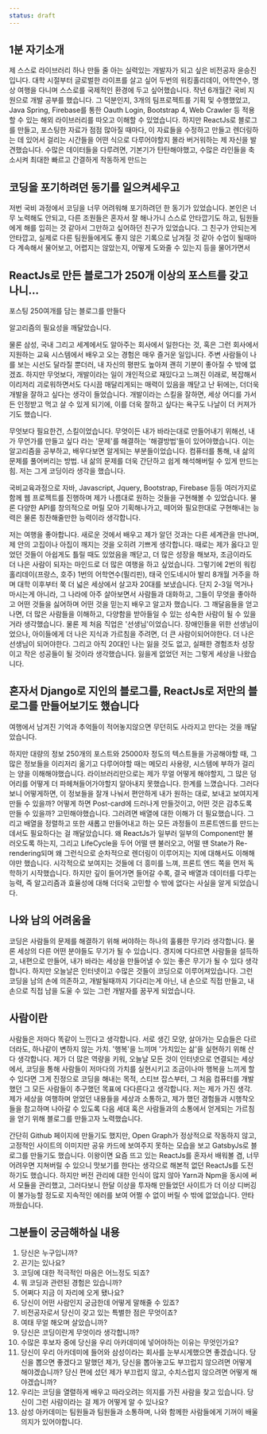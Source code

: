 ```yaml
---
status: draft 
---
```



## 1분 자기소개 

제 스스로 라이브러리 하나 만들 줄 아는 실력있는 개발자가 되고 싶은 비전공자 윤승진 입니다.
대학 시절부터 글로벌한 라이프를 살고 싶어 두번의 워킹홀리데이, 
어학연수, 명상 여행을 다니며 스스로를 국제적인 환경에 두고 싶어했습니다.
작년 6개월간 국비 지원으로 개발 공부를 했습니다.
그 덕분인지, 3개의 팀프로젝트를 기획 및 수행했었고, Java Spring, Firebase를 통한 Oauth Login, Bootstrap 4, 
Web Crawler 등 적용할 수 있는 해외 라이브러리를 따오고 이해할 수 있었습니다.
하지만 ReactJs로 블로그를 만들고, 포스팅한 자료가 점점 많아질 때마다, 이 자료들을 수정하고 만들고 렌더링하는 데 있어서
걸리는 시간들을 어떤 식으로 다루어야할지 몰라 버거워하는 제 자신을 발견했습니다.
수많은 데이터들을 다루려면, 기본기가 탄탄해야했고, 수많은 라인들을 축소시켜 최대한 빠르고 간결하게 작동하게 만드는 

## 코딩을 포기하려던 동기를 일으켜세우고

저번 국비 과정에서
코딩을 너무 어려워해 포기하려던 한 동기가 있었습니다.
본인은 너무 노력해도 안되고, 다른 조원들은 혼자서 잘 해나가니 
스스로 안타깝기도 하고, 팀원들에게 해를 입히는 것 같아서 그만하고 싶어하던 친구가 있었습니다.
그 친구가 안되는게 안타깝고, 실제로 다른 팀원들에게도 좋지 않은 기록으로 남겨질 것 같아
수업이 될때마다 계속해서 물어보고, 어렵지는 않았는지, 어떻게 도와줄 수 있는지 등을 물어가면서


## ReactJs로 만든 블로그가 250개 이상의 포스트를 갖고 나니...

포스팅 250여개를
담는 블로그를 만들다

알고리즘의 필요성을 깨달았습니다.

물론 삼성, 국내 그리고 세계에서도 알아주는 
회사에서 일한다는 것, 혹은 그런 회사에서 지원하는 교육 시스템에서
배우고 오는 경험은 매우 즐거운 일입니다.
주변 사람들이 나를 보는 시선도 달라질 뿐더러, 내 자신의 평판도 높아져
괜히 기분이 좋아질 수 밖에 없겠죠.
하지만 무엇보다, 개발이라는 일이 개인적으로 재밌다고 느껴진 이래로, 복잡해서 이리저리 괴로워하면서도
다시끔 매달리게되는 매력이 있음을 깨닫고 난 뒤에는, 더더욱 개발을 잘하고 싶다는 생각이 들었습니다.
개발이라는 스킬을 잘하면, 세상 어디를 가서든 인정받고 먹고 살 수 있게 되기에, 이를 더욱 잘하고 싶다는 욕구도
나날이 더 커져가기도 했습니다.

무엇보다 필요한건, 스킬이었습니다.
무엇이든 내가 바라는대로 만들어내기 위해선,
내가 무언가를 만들고 싶다 라는 '문제'를 해결하는 '해결방법'들이 있어야했습니다.
이는 알고리즘을 공부하고, 배우다보면 알게되는 부분들이었습니다.
컴퓨터를 통해, 내 삶의 문제를 풀어버리는 방법.
내 삶의 문제를 더욱 간단하고 쉽게 해석해버릴 수 있게 만드는 힘.
저는 그게 코딩이라 생각을 했습니다.

국비교육과정으로 자바, Javascript, Jquery, Bootstrap, Firebase 등등
여러가지로 함께 웹 프로젝트를 진행하며 제가 나름대로 원하는 것들을 구현해볼 수 있었습니다.
물론 다양한 API를 창의적으로 머릴 모아 기획해나가고, 떼어와 필요한대로 구현해내는 능력은
물론 칭찬해줄만한 능력이라 생각합니다.

저는 여행을 좋아합니다.
새로운 것에서 배우고 제가 알던 것과는 다른 세계관을 만나며, 제 안의 고집이나 아집이 깨지는 것을 오히려 기쁘게 생각합니다.
때로는 제가 옳다고 믿었던 것들이 아쉽게도 틀릴 때도 있었음을 깨닫고, 더 많은 성장을 해보자, 조금이라도 더 나은 사람이 되자는 마인드로
더 많은 여행을 하고 싶었습니다.
그렇기에 2번의 워킹홀리데이(프랑스, 호주) 1번의 어학연수(필리핀), 태국 인도네시아 발리 8개월 거주을 하며 
대학 이후부터 쭉 더 넓은 세상에서 살고자 20대를 보냈습니다.
단지 2-3일 먹거나 마시는게 아니라, 그 나라에 아주 살아보면서 사람들과 대화하고, 그들이 무엇을 좋아하고 어떤 것들을 싫어하며 어떤 것을 믿는지 배우고 알고자 했습니다.
그 깨달음들을 얻고 나면, 더 많은 사람들을 이해하고, 다양함을 받아들일 수 있는 성숙한 사람이 될 수 있을거라 생각했습니다.
물론 제 처음 직업은 '선생님'이었습니다. 장애인들을 위한 선생님이었으나, 아이들에게 더 나은 지식과 가르침을 주려면, 더 큰 사람이되어야한다. 더 나은 선생님이 되어야한다. 그리고 아직 20대인 나는
잃을 것도 없고, 실패한 경험조차 성장이고 작은 성공들이 될 것이라 생각했습니다. 잃을게 없었던 저는 그렇게 세상을 나왔습니다.


## 혼자서 Django로 지인의 블로그를, ReactJs로 저만의 블로그를 만들어보기도 했습니다

여행에서 남겨진 기억과 추억들이 적어놓지않으면 무던히도 사라지고 만다는 것을 깨달았습니다.

하지만 대량의 정보 250개의 포스트와 25000자 정도의 텍스트들을 가공해야할 때, 그 많은 정보들을 이리저리 옮기고 다루어야할 때는
메모리 사용량, 시스템에 부하가 걸리는 양을 이해해야했습니다.
라이브러리만으로는 제가 무얼 어떻게 해야할지, 그 많은 덩어리를 어떻게 더 파헤쳐들어가야할지
알아내지 못했습니다.
한계를 느꼈습니다. 그러다보니 어떻게하면, 이 정보들을 잘개 나눠서
편안하게 내가 원하는 대로, 보내고 보여지게 만들 수 있을까?
어떻게 하면 Post-card에 드러나게 만들것이고, 어떤 것은 감추도록 만들 수 있을까?
고민해야했습니다.
그러려면 배열에 대한 이해가 더 필요했습니다.
그리고 배열을 정렬하고 또한 새롭고 만들어내고 하는 모든 과정들이 프론트엔드를 만드는 데서도 필요하다는 걸 깨달았습니다.
왜 ReactJs가 일부러 일부의 Component만 불러오도록 하는지, 그리고 LifeCycle을 두어 어떨 땐 불러오고, 어떨 땐 State가 Re-rendering되며
왜 그런식으로 순차적으로 렌더링이 이루어지는 지에 대해서도 이해해야만 했습니다.
시각적으로 보여지는 것들에 더 흥미를 느껴, 프론트 엔드 쪽을 먼저 독학하기 시작했습니다.
하지만 깊이 들어가면 들어갈 수록, 결국 배열과 데이터를 다루는 능력, 즉 알고리즘과 효율성에 대해 더더욱 고민할 수 밖에 없다는 사실을 알게 되었습니다.

## 나와 남의 어려움을 
코딩은 사람들의 문제를 해결하기 위해 써야하는 하나의 훌륭한 무기라 생각합니다.
물론 세상의 다른 어떤 분야들도 무기가 될 수 있습니다.
경지에 다다르면 사람들을 설득하고, 내편으로 만들어, 내가 바라는 세상을 만들어낼 수 있는 좋은 무기가 될 수 있다 생각합니다.
하지만 오늘날은 인터넷이고 수많은 것들이 코딩으로 이루어져있습니다.
그런 코딩을 남의 손에 의존하고, 개발될때까지 기다리는게 아닌, 내 손으로 직접 만들고, 내 손으로 직접 남을 도울 수 있는 그런 개발자를 꿈꾸게 되었습니다.

## 사람이란
사람들은 저마다 똑같이 느낀다고 생각합니다.
서로 생긴 모양, 살아가는 모습들은 다르더라도, 하나같이 변하지 않는 가치. '행복'을 느끼며 '가치있는 삶'을 실현하기 위해 산다 생각합니다.
제가 더 많은 역량을 키워, 오늘날 모든 것이 인터넷으로 연결되는 세상에서, 코딩을 통해 사람들이 저마다의 가치를 실현시키고 조금이나마 행복을 느끼게 할 수 있다면
그게 진정으로 코딩을 해내는 목적, 스티브 잡스부터, 그 처음 컴퓨터를 개발했던 그 모든 사람들이 추구했던 목표에 다다른다고 생각합니다.
저는 제가 가진 생각. 제가 세상을 여행하며 얻었던 내용들을 세상과 소통하고, 제가 했던 경험들과 시행착오들을 참고하며 나아갈 수 있도록 다음 세대 혹은
사람들과의 소통에서 얻게되는 가르침을 얻기 위해 블로그를 만들고자 노력했습니다.


간단히 Github 페이지에 만들기도 했지만, Open Graph가 정상적으로 작동하지 않고, 고정적인 사이트의 이미지만 공유 카드에 보여주지 못하는 모습을 보고
GatsbyJs로 블로그를 만들기도 했습니다. 이왕이면 요즘 뜨고 있는 ReactJs를 혼자서 배워볼 겸, 너무 어려우면 지쳐버릴 수 있으니 맛보기를 한다는 생각으로 해본적 없던 ReactJs를 도전하기도 했습니다.
하지만 버전 관리에 대한 인식이 많지 않아 Yarn과 Npm을 동시에 써서 모듈을 관리했고, 그러다보니 한달 이상을 투자해 만들었던
사이트가 더 이상 디버깅이 불가능할 정도로 지속적인 에러를 보여 어쩔 수 없이 버릴 수 밖에 없었습니다.
안타까웠습니다.


## 그분들이 궁금해하실 내용

1. 당신은 누구입니까?
2. 끈기는 있나요?
3. 코딩에 대한 적극적인 마음은 어느정도 되죠?
4. 뭐 코딩과 관련된 경험은 있습니까?
5. 어쩌다 지금 이 자리에 오게 됐나요?
6. 당신이 어떤 사람인지 궁금한데 어떻게 말해줄 수 있죠?
7. 비전공자로서 당신이 갖고 있는 특별한 점은 무엇이죠?
8. 여태 무얼 해오며 살았습니까?
9.  당신은 코딩이란게 무엇이라 생각합니까?
10. 수많은 후보자 중에 당신을 우리 아카데미에 넣어야하는 이유는 무엇인가요?
11. 당신이 우리 아카데미에 들어와 삼성이라는 회사를 눈부시게했으면 좋겠습니다. 당신을 뽑으면 좋겠다고 말했던 제가, 당신을 뽑아놓고도 부끄럽지 않으려면 어떻게 해야겠습니까? 당신 편에 섰던 제가 부끄럽지 않고, 수치스럽지 않으려면 어떻게 해야겠습니까?
12. 우리는 코딩을 열렬하게 배우고 따라오려는 의지를 가진 사람을 찾고 있습니다. 당신이 그런 사람이라는 걸 제가 어떻게 알 수 있나요?
13. 삼성 아카데미는 팀원들과 팀원들과 소통하며, 나와 함께한 사람들에게 기꺼이 배울 의지가 있어야합니다. 

